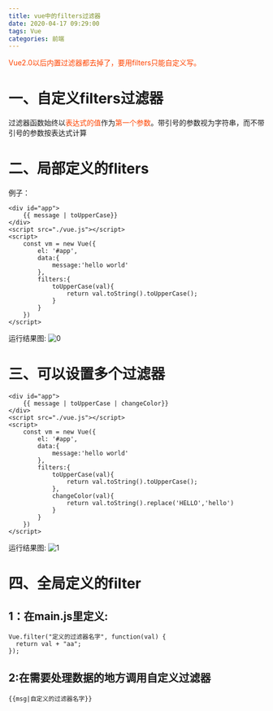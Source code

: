 ```yaml
---
title: vue中的filters过滤器
date: 2020-04-17 09:29:00
tags: Vue
categories: 前端
---
```

<script type="text/javascript" src="/js/bai.js"></script>

<font color="#f40"></font>
<font color="#f40">Vue2.0以后内置过滤器都去掉了，要用filters只能自定义写。</font>

# 一、自定义filters过滤器
过滤器函数始终以<font color="#f40">表达式的值</font>作为<font color="#f40">第一个参数</font>。带引号的参数视为字符串，而不带引号的参数按表达式计算 
<!-- more -->
# 二、局部定义的fliters
例子：
```
<div id="app">
    {{ message | toUpperCase}}
</div>
<script src="./vue.js"></script>
<script>
    const vm = new Vue({
        el: '#app',
        data:{
            message:'hello world'
        },
        filters:{
            toUpperCase(val){
                return val.toString().toUpperCase();
            }
        }
    })
</script>
```
运行结果图:
![0](/vue中的filters过滤器/0.png)


# 三、可以设置多个过滤器
```
<div id="app">
    {{ message | toUpperCase | changeColor}}
</div>
<script src="./vue.js"></script>
<script>
    const vm = new Vue({
        el: '#app',
        data:{
            message:'hello world'
        },
        filters:{
            toUpperCase(val){
                return val.toString().toUpperCase();
            },
            changeColor(val){
                return val.toString().replace('HELLO','hello')
            }
        }
    })
</script>
```
运行结果图:
![1](/vue中的filters过滤器/1.png)

# 四、全局定义的filter

## 1：在main.js里定义:
```
Vue.filter("定义的过滤器名字", function(val) {
  return val + "aa";
});
```

## 2:在需要处理数据的地方调用自定义过滤器
```
{{msg|自定义的过滤器名字}}
```
